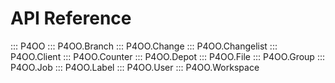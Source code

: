 # API Reference

::: P4OO
::: P4OO.Branch
::: P4OO.Change
::: P4OO.Changelist
::: P4OO.Client
::: P4OO.Counter
::: P4OO.Depot
::: P4OO.File
::: P4OO.Group
::: P4OO.Job
::: P4OO.Label
::: P4OO.User
::: P4OO.Workspace
